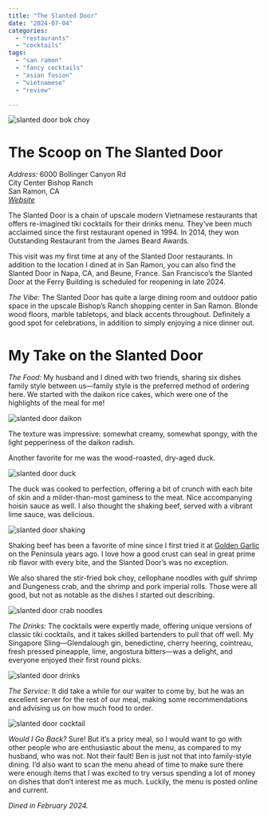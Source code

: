 ```yaml
---
title: "The Slanted Door"
date: "2024-07-04"
categories:
  - "restaurants"
  - "cocktails"
tags:
  - "san ramon"
  - "fancy cocktails"
  - "asian fusion"
  - "vietnamese"
  - "review"

---
```

![slanted door bok choy](http://s3.amazonaws.com/thegourmez-wpmedia/2024/07/slanted-door-8.jpg)

# The Scoop on The Slanted Door


*Address:* 6000 Bollinger Canyon Rd\
City Center Bishop Ranch\
San Ramon, CA\
[*Website*](https://slanteddoor.com/sanramon)

The Slanted Door is a chain of upscale modern Vietnamese restaurants that offers re-imagined tiki cocktails for their drinks menu. They’ve been much acclaimed since the first restaurant opened in 1994. In 2014, they won Outstanding Restaurant from the James Beard Awards.

This visit was my first time at any of the Slanted Door restaurants. In addition to the location I dined at in San Ramon, you can also find the Slanted Door in Napa, CA, and Beune, France. San Francisco’s the Slanted Door at the Ferry Building is scheduled for reopening in late 2024.

*The Vibe:* The Slanted Door has quite a large dining room and outdoor patio space in the upscale Bishop’s Ranch shopping center in San Ramon. Blonde wood floors, marble tabletops, and black accents throughout. Definitely a good spot for celebrations, in addition to simply enjoying a nice dinner out.

# My Take on the Slanted Door

*The Food:* My husband and I dined with two friends, sharing six dishes family style between us—family style is the preferred method of ordering here. We started with the daikon rice cakes, which were one of the highlights of the meal for me!

![slanted door daikon](http://s3.amazonaws.com/thegourmez-wpmedia/2024/07/slanted-door-6.jpg)

The texture was impressive: somewhat creamy, somewhat spongy, with the light pepperiness of the daikon radish.

Another favorite for me was the wood-roasted, dry-aged duck.

![slanted door duck](http://s3.amazonaws.com/thegourmez-wpmedia/2024/07/slanted-door-2.jpg)

The duck was cooked to perfection, offering a bit of crunch with each bite of skin and a milder-than-most gaminess to the meat. Nice accompanying hoisin sauce as well. I also thought the shaking beef, served with a vibrant lime sauce, was delicious.

![slanted door shaking](http://s3.amazonaws.com/thegourmez-wpmedia/2024/07/slanted-door-9.jpg)

Shaking beef has been a favorite of mine since I first tried it at [Golden Garlic](https://thegourmez.com/blog/2016-07-26-golden-garlic-review/) on the Peninsula years ago. I love how a good crust can seal in great prime rib flavor with every bite, and the Slanted Door’s was no exception.

We also shared the stir-fried bok choy, cellophane noodles with gulf shrimp and Dungeness crab, and the shrimp and pork imperial rolls. Those were all good, but not as notable as the dishes I started out describing.

![slanted door crab noodles](http://s3.amazonaws.com/thegourmez-wpmedia/2024/07/slanted-door-7.jpg)

*The Drinks:* The cocktails were expertly made, offering unique versions of classic tiki cocktails, and it takes skilled bartenders to pull that off well. My Singapore Sling—Glendalough gin, benedictine, cherry heering, cointreau, fresh pressed pineapple, lime, angostura bitters—was a delight, and everyone enjoyed their first round picks.

![slanted door drinks](http://s3.amazonaws.com/thegourmez-wpmedia/2024/07/slanted-door-1.jpg)

*The Service:* It did take a while for our waiter to come by, but he was an excellent server for the rest of our meal, making some recommendations and advising us on how much food to order.

![slanted door cocktail](http://s3.amazonaws.com/thegourmez-wpmedia/2024/07/slanted-door-5.jpg)

*Would I Go Back?* Sure! But it’s a pricy meal, so I would want to go with other people who are enthusiastic about the menu, as compared to my husband, who was not. Not their fault! Ben is just not that into family-style dining. I’d also want to scan the menu ahead of time to make sure there were enough items that I was excited to try versus spending a lot of money on dishes that don’t interest me as much. Luckily, the menu is posted online and current.

*Dined in February 2024.*
